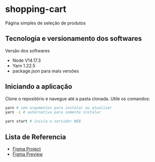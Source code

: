 # shopping-cart
Página simples de seleção de produtos

## Tecnologia e versionamento dos softwares

Versão dos softwares

- Node V14.17.3
- Yarn 1.22.5
- package.json para mais versões


## Iniciando a aplicação

Clone o repositório e navegue até a pasta clonada. Utile os comandos:

```bash
yarn # sem argumentos para instalar ou atualizar
yarn -i # auternativa para somente instalar

yarn start # inicia o servidor WEB
```

## Lista de Referencia

- [Figma Project](https://www.figma.com/file/aG9SZfdnzrF67Gys9hXkQ7/Shopping-Cart?node-id=12%3A437)
- [Figma Preview](https://www.figma.com/proto/aG9SZfdnzrF67Gys9hXkQ7/Shopping-Cart?node-id=1%3A9&scaling=scale-down&page-id=1%3A5)